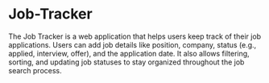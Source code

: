 # Job-Tracker
The Job Tracker is a web application that helps users keep track of their job applications. Users can add job details like position, company, status (e.g., applied, interview, offer), and the application date. It also allows filtering, sorting, and updating job statuses to stay organized throughout the job search process.

